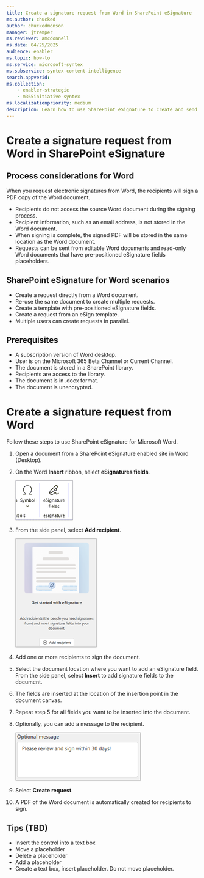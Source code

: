 ```yaml
---
title: Create a signature request from Word in SharePoint eSignature
ms.author: chucked
author: chuckedmonson
manager: jtremper
ms.reviewer: amcdonnell
ms.date: 04/25/2025
audience: enabler
ms.topic: how-to
ms.service: microsoft-syntex
ms.subservice: syntex-content-intelligence
search.appverid: 
ms.collection: 
    - enabler-strategic
    - m365initiative-syntex
ms.localizationpriority: medium
description: Learn how to use SharePoint eSignature to create and send electronic signature requests from a PDF file to people inside and outside of your organization. 
---
```


# Create a signature request from Word in SharePoint eSignature

## Process considerations for Word

When you request electronic signatures from Word, the recipients will sign a PDF copy of the Word document.

- Recipients do not access the source Word document during the signing process.
- Recipient information, such as an email address, is not stored in the Word document.
- When signing is complete, the signed PDF will be stored in the same location as the Word document.
- Requests can be sent from editable Word documents and read-only Word documents that have pre-positioned eSignature fields placeholders.

## SharePoint eSignature for Word scenarios

- Create a request directly from a Word document. 
- Re-use the same document to create multiple requests.
- Create a template with pre-positioned eSignature fields.
- Create a request from an eSign template.
- Multiple users can create requests in parallel.

## Prerequisites

- A subscription version of Word desktop.
- User is on the Microsoft 365 Beta Channel or Current Channel.
- The document is stored in a SharePoint library.
- Recipients are access to the library.
- The document is in .docx format.
- The document is unencrypted.

# Create a signature request from Word

Follow these steps to use SharePoint eSignature for Microsoft Word.

1. Open a document from a SharePoint eSignature enabled site in Word (Desktop).

2. On the Word **Insert** ribbon, select **eSignatures fields**.

    ![Screenshot of the eSignature fields option on the Insert ribbon in Word.](../media/content-understanding/esignature-fields-option-word.png)

3. From the side panel, select **Add recipient**.

    ![Screenshot of the eSignature side panel in Word with the Add recipient option.](../media/content-understanding/esignature-add-recipient-option-word.png)

4. Add one or more recipients to sign the document.
 


5. Select the document location where you want to add an eSignature field. From the side panel, select **Insert** to add signature fields to the document.

6. The fields are inserted at the location of the insertion point in the document canvas.

7. Repeat step 5 for all fields you want to be inserted into the document.

8. Optionally, you can add a message to the recipient.

    ![Screenshot of the Optional message option in Word.](../media/content-understanding/esignature-optional-message-word.png)

9. Select **Create request**.
 
10. A PDF of the Word document is automatically created for recipients to sign.

## Tips (TBD)

- Insert the control into a text box
- Move a placeholder
- Delete a placeholder
- Add a placeholder
- Create a text box, insert placeholder. Do not move placeholder.
